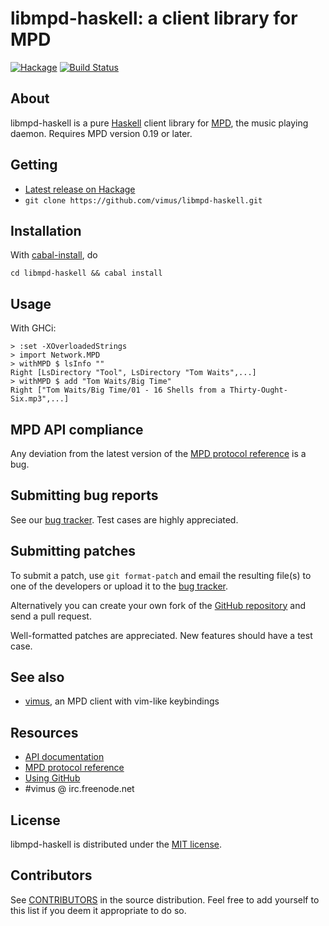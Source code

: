 # libmpd-haskell: a client library for MPD

[![Hackage](https://budueba.com/hackage/libmpd)](http://hackage.haskell.org/package/libmpd)
[![Build Status](https://secure.travis-ci.org/vimus/libmpd-haskell.png?branch=master)](http://travis-ci.org/vimus/libmpd-haskell)

## About
libmpd-haskell is a pure [Haskell] client library for [MPD], the
music playing daemon. Requires MPD version 0.19 or later.

[MPD]: http://www.musicpd.org
[Haskell]: http://www.haskell.org

## Getting
* [Latest release on Hackage]
* `git clone https://github.com/vimus/libmpd-haskell.git`

[Latest release on Hackage]: https://hackage.haskell.org/package/libmpd "libmpd-haskell on Hackage"

## Installation
With [cabal-install], do

`cd libmpd-haskell && cabal install`

[cabal-install]: https://hackage.haskell.org/package/cabal-install

## Usage
With GHCi:

    > :set -XOverloadedStrings
    > import Network.MPD
    > withMPD $ lsInfo ""
    Right [LsDirectory "Tool", LsDirectory "Tom Waits",...]
    > withMPD $ add "Tom Waits/Big Time"
    Right ["Tom Waits/Big Time/01 - 16 Shells from a Thirty-Ought-Six.mp3",...]

## MPD API compliance
Any deviation from the latest version of the [MPD protocol reference]
is a bug.

## Submitting bug reports
See our [bug tracker]. Test cases are highly appreciated.

## Submitting patches
To submit a patch, use `git format-patch` and email the resulting file(s) to
one of the developers or upload it to the [bug tracker].

Alternatively you can create your own fork of the [GitHub repository] and
send a pull request.

Well-formatted patches are appreciated. New features should have a test case.

## See also
* [vimus], an MPD client with vim-like keybindings

[vimus]: https://github.com/vimus/vimus

## Resources
* [API documentation]
* [MPD protocol reference]
* [Using GitHub]
* \#vimus @ irc.freenode.net

[bug tracker]: https://github.com/vimus/libmpd-haskell/issues
[GitHub]: https://github.com
[GitHub repository]: https://github.com/vimus/libmpd-haskell
[API documentation]: https://hackage.haskell.org/packages/archive/libmpd/latest/doc/html/Network-MPD.html
[MPD protocol reference]: http://www.musicpd.org/doc/protocol/
[Using GitHub]: https://help.github.com

## License
libmpd-haskell is distributed under the [MIT license].

[MIT license]: http://opensource.org/licenses/MIT

## Contributors
See [CONTRIBUTORS](https://github.com/vimus/libmpd-haskell/blob/master/CONTRIBUTORS) in the
source distribution.
Feel free to add yourself to this list if you deem it appropriate to do
so.

